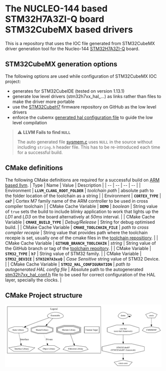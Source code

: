 # The NUCLEO-144 based STM32H7A3ZI-Q board STM32CubeMX based drivers
This is a repository that uses the IOC file generated from STM32CubeMX driver generation tool for the Nucleo-144 [STM32H7A3ZI-Q](https://www.st.com/en/evaluation-tools/nucleo-h7a3zi-q.html) board.

## STM32CubeMX generation options
The following options are used while configuration of STM32CubeMX IOC project:
* generates for STM32CubeIDE (tested on version 1.13.1)
* generate low level drivers (stm32h7xx_hal_...) as links rather than files to make the driver more portable
* use the [STM32CubeH7](https://github.com/STMicroelectronics/STM32CubeH7) firmware repository on GitHub as the low level drivers
* enforce the cubemx [generated hal configuration file](/cubemx/Core/Inc/stm32h7xx_hal_conf.h) to guide the low level compilation
> :warning: **LLVM Fails to find `NULL`**
>
> The auto generated file [sysmem.c](./cubemx/Core/Src/sysmem.c) uses `NULL` in the source without including `string.h` header file. This has to be re-introduced each time for a successful build.

## CMake definitions
The following CMake definitions are required for a successful build on [ARM based llvm](https://github.com/ARM-software/LLVM-embedded-toolchain-for-Arm).
| Type | Name | Value | Description |
| -- | -- | -- | -- |
| Environment | **`LLVM_CLANG_ROOT_FOLDER`** | *toolchain path* | absolute path to the folder location of the toolchain as a string |
| Environment | **`CORTEX_TYPE`** | **`cm7`** | Cortex M7 family name of the ARM controller to be used in cross compiler toolchain |
| CMake Cache Variable | **`DEMO`** | *boolean* | String value of `true` sets the build to include blinky application to work that lights up the *LD1* and *LD3* on the board alternatively at *50ms* interval. |
| CMake Cache Variable | **`CMAKE_BUILD_TYPE`** | *Debug/Release* | String for debug optimised build. |
| CMake Cache Variable | **`CMAKE_TOOLCHAIN_FILE`** | *path to cross compiler recepie* | String value that provides path where the toolchain recepie is set, usually one of the cmake files in the [toolchain repositiory](https://github.com/kodezine/cmake-toolchains). |
| CMake Cache Variable | **`GITHUB_BRANCH_TOOLCHAIN`** | *string* | String value of the GitHub branch or tag of the [toolchain repoitory](https://github.com/kodezine/cmake-toolchains). |
| CMake Variable | **`STM32_TYPE`** | **`h7`** | String value of STM32 family. |
| CMake Variable | **`STM32_DEVICE`** | **`STH32H7A3xxQ`** | _Case Sensitive_ string value of STM32 Device. |
| CMake Cache Variable | **`STM32_HAL_CONFIGURATION`** | _path to autogenerated HAL config file_ | Absolute path to the autogenerated [stm32h7xx_hal_conf.h](/cubemx/Core/Inc/stm32h7xx_hal_conf.h) file to be used for correct configuration of the HAL layer, specially the clocks. |

## CMake Project structure
![Alt text](/.readme/config.svg)
